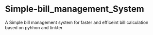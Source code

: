 # Simple-bill_management_System
A Simple bill management system for faster and efficeint bill calculation 
based on pyhhon and tinkter 

